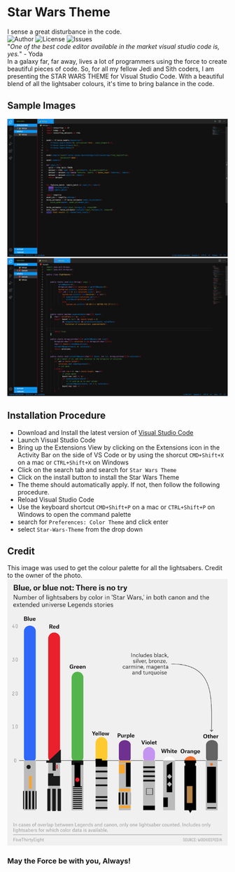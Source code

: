 # Star Wars Theme
I sense a great disturbance in the code.<br>
![Author](https://img.shields.io/badge/author-nirav--agarwal-blue)
![License](https://img.shields.io/github/license/Nirav-Agarwal/star-wars-theme)
![Issues](https://img.shields.io/github/issues/Nirav-Agarwal/star-wars-theme)
<br>
"*One of the best code editor available in the market visual studio code is, yes.*" - Yoda <br>
In a galaxy far, far away, lives a lot of programmers using the force to create beautiful pieces of code. So, for all my fellow Jedi and Sith coders, I am presenting the STAR WARS THEME for Visual Studio Code. With a beautiful blend of all the lightsaber colours, it's time to bring balance in the code.

## Sample Images
![Image_1](assets/Sample_1.png)
<br>
![Image_2](assets/Sample_2.png)

## Installation Procedure
- Download and Install the latest version of [Visual Studio Code](https://code.visualstudio.com/download)
- Launch Visual Studio Code
- Bring up the Extensions View by clicking on the Extensions icon in the Activity Bar on the side of VS Code or by using the shorcut `CMD+Shift+X` on a mac or `CTRL+Shift+X` on Windows
- Click on the search tab and search for `Star Wars Theme`
- Click on the install button to install the Star Wars Theme
- The theme should automatically apply. If not, then follow the following procedure.
- Reload Visual Studio Code
- Use the keyboard shortcut `CMD+Shift+P` on a mac or `CTRL+Shift+P` on Windows to open the command palette
- search for `Preferences: Color Theme` and click enter
- select `Star-Wars-Theme` from the drop down

## Credit
This image was used to get the colour palette for all the lightsabers.
Credit to the owner of the photo.
![Image_2](assets/base_image.png)

### May the Force be with you, Always!
